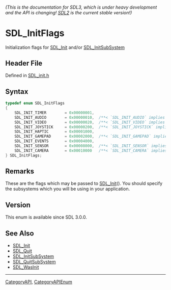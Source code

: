 ###### (This is the documentation for SDL3, which is under heavy development and the API is changing! [SDL2](https://wiki.libsdl.org/SDL2/) is the current stable version!)
# SDL_InitFlags

Initialization flags for [SDL_Init](SDL_Init) and/or [SDL_InitSubSystem](SDL_InitSubSystem)

## Header File

Defined in [SDL_init.h](https://github.com/libsdl-org/SDL/blob/main/include/SDL3/SDL_init.h)

## Syntax

```c
typedef enum SDL_InitFlags
{
    SDL_INIT_TIMER        = 0x00000001,
    SDL_INIT_AUDIO        = 0x00000010,  /**< `SDL_INIT_AUDIO` implies `SDL_INIT_EVENTS` */
    SDL_INIT_VIDEO        = 0x00000020,  /**< `SDL_INIT_VIDEO` implies `SDL_INIT_EVENTS` */
    SDL_INIT_JOYSTICK     = 0x00000200,  /**< `SDL_INIT_JOYSTICK` implies `SDL_INIT_EVENTS`, should be initialized on the same thread as SDL_INIT_VIDEO on Windows if you don't set SDL_HINT_JOYSTICK_THREAD */
    SDL_INIT_HAPTIC       = 0x00001000,
    SDL_INIT_GAMEPAD      = 0x00002000,  /**< `SDL_INIT_GAMEPAD` implies `SDL_INIT_JOYSTICK` */
    SDL_INIT_EVENTS       = 0x00004000,
    SDL_INIT_SENSOR       = 0x00008000,  /**< `SDL_INIT_SENSOR` implies `SDL_INIT_EVENTS` */
    SDL_INIT_CAMERA       = 0x00010000   /**< `SDL_INIT_CAMERA` implies `SDL_INIT_EVENTS` */
} SDL_InitFlags;
```

## Remarks

These are the flags which may be passed to [SDL_Init](SDL_Init)(). You
should specify the subsystems which you will be using in your application.

## Version

This enum is available since SDL 3.0.0.

## See Also

* [SDL_Init](SDL_Init)
* [SDL_Quit](SDL_Quit)
* [SDL_InitSubSystem](SDL_InitSubSystem)
* [SDL_QuitSubSystem](SDL_QuitSubSystem)
* [SDL_WasInit](SDL_WasInit)

----
[CategoryAPI](CategoryAPI), [CategoryAPIEnum](CategoryAPIEnum)

